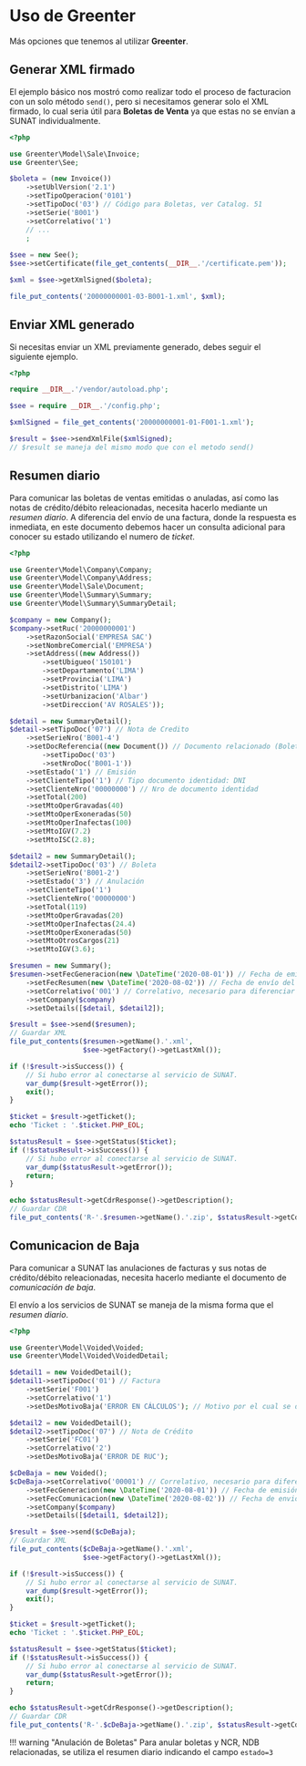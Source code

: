# Uso de Greenter

Más opciones que tenemos al utilizar **Greenter**.

## Generar XML firmado

El ejemplo básico nos mostró como realizar todo el proceso de facturacion con un solo método `send()`, pero si necesitamos generar solo el XML firmado, lo cual seria útil para **Boletas de Venta** ya que estas no se envían a SUNAT individualmente.

```php
<?php

use Greenter\Model\Sale\Invoice;
use Greenter\See;

$boleta = (new Invoice())
    ->setUblVersion('2.1')
    ->setTipoOperacion('0101')
    ->setTipoDoc('03') // Código para Boletas, ver Catalog. 51  
    ->setSerie('B001')
    ->setCorrelativo('1')
    // ...
    ;
    
$see = new See();
$see->setCertificate(file_get_contents(__DIR__.'/certificate.pem'));

$xml = $see->getXmlSigned($boleta);

file_put_contents('20000000001-03-B001-1.xml', $xml);
```


## Enviar XML generado
Si necesitas enviar un XML previamente generado, debes seguir el siguiente ejemplo.

```php
<?php

require __DIR__.'/vendor/autoload.php';

$see = require __DIR__.'/config.php';

$xmlSigned = file_get_contents('20000000001-01-F001-1.xml');

$result = $see->sendXmlFile($xmlSigned);
// $result se maneja del mismo modo que con el metodo send()
```

## Resumen diario
Para comunicar las boletas de ventas emitidas o anuladas, así como las notas de crédito/débito releacionadas, necesita hacerlo mediante un _resumen diario_. A diferencia del envío de una factura, donde la respuesta es inmediata, en este documento debemos hacer un consulta adicional para conocer su estado utilizando el numero de _ticket_.

```php
<?php

use Greenter\Model\Company\Company;
use Greenter\Model\Company\Address;
use Greenter\Model\Sale\Document;
use Greenter\Model\Summary\Summary;
use Greenter\Model\Summary\SummaryDetail;

$company = new Company();
$company->setRuc('20000000001')
    ->setRazonSocial('EMPRESA SAC')
    ->setNombreComercial('EMPRESA')
    ->setAddress((new Address())
        ->setUbigueo('150101')
        ->setDepartamento('LIMA')
        ->setProvincia('LIMA')
        ->setDistrito('LIMA')
        ->setUrbanizacion('Albar')
        ->setDireccion('AV ROSALES'));

$detail = new SummaryDetail();
$detail->setTipoDoc('07') // Nota de Credito
    ->setSerieNro('B001-4')
    ->setDocReferencia((new Document()) // Documento relacionado (Boleta)
        ->setTipoDoc('03')
        ->setNroDoc('B001-1'))
    ->setEstado('1') // Emisión
    ->setClienteTipo('1') // Tipo documento identidad: DNI
    ->setClienteNro('00000000') // Nro de documento identidad
    ->setTotal(200)
    ->setMtoOperGravadas(40)
    ->setMtoOperExoneradas(50)
    ->setMtoOperInafectas(100)
    ->setMtoIGV(7.2)
    ->setMtoISC(2.8);

$detail2 = new SummaryDetail();
$detail2->setTipoDoc('03') // Boleta
    ->setSerieNro('B001-2')
    ->setEstado('3') // Anulación
    ->setClienteTipo('1')
    ->setClienteNro('00000000')
    ->setTotal(119)
    ->setMtoOperGravadas(20)
    ->setMtoOperInafectas(24.4)
    ->setMtoOperExoneradas(50)
    ->setMtoOtrosCargos(21)
    ->setMtoIGV(3.6);

$resumen = new Summary();
$resumen->setFecGeneracion(new \DateTime('2020-08-01')) // Fecha de emisión de las boletas.
    ->setFecResumen(new \DateTime('2020-08-02')) // Fecha de envío del resumen diario.
    ->setCorrelativo('001') // Correlativo, necesario para diferenciar de otros Resumen diario del mismo día.
    ->setCompany($company)
    ->setDetails([$detail, $detail2]);

$result = $see->send($resumen);
// Guardar XML
file_put_contents($resumen->getName().'.xml',
                  $see->getFactory()->getLastXml());

if (!$result->isSuccess()) {
    // Si hubo error al conectarse al servicio de SUNAT.
    var_dump($result->getError());
    exit();
}

$ticket = $result->getTicket();
echo 'Ticket : '.$ticket.PHP_EOL;

$statusResult = $see->getStatus($ticket);
if (!$statusResult->isSuccess()) {
    // Si hubo error al conectarse al servicio de SUNAT.
    var_dump($statusResult->getError());
    return;
}

echo $statusResult->getCdrResponse()->getDescription();
// Guardar CDR
file_put_contents('R-'.$resumen->getName().'.zip', $statusResult->getCdrZip());
```

## Comunicacion de Baja
Para comunicar a SUNAT las anulaciones de facturas y sus notas de crédito/débito releacionadas, necesita hacerlo mediante el documento de _comunicación de baja_.   

El envío a los servicios de SUNAT se maneja de la misma forma que el _resumen diario_.

```php
<?php

use Greenter\Model\Voided\Voided;
use Greenter\Model\Voided\VoidedDetail;

$detail1 = new VoidedDetail();
$detail1->setTipoDoc('01') // Factura
    ->setSerie('F001')
    ->setCorrelativo('1')
    ->setDesMotivoBaja('ERROR EN CÁLCULOS'); // Motivo por el cual se da de baja.

$detail2 = new VoidedDetail();
$detail2->setTipoDoc('07') // Nota de Crédito
    ->setSerie('FC01')
    ->setCorrelativo('2')
    ->setDesMotivoBaja('ERROR DE RUC');

$cDeBaja = new Voided();
$cDeBaja->setCorrelativo('00001') // Correlativo, necesario para diferenciar c. de baja de en un mismo día.
    ->setFecGeneracion(new \DateTime('2020-08-01')) // Fecha de emisión de los comprobantes a dar de baja
    ->setFecComunicacion(new \DateTime('2020-08-02')) // Fecha de envio de la C. de baja
    ->setCompany($company)
    ->setDetails([$detail1, $detail2]);

$result = $see->send($cDeBaja);
// Guardar XML
file_put_contents($cDeBaja->getName().'.xml',
                  $see->getFactory()->getLastXml());

if (!$result->isSuccess()) {
    // Si hubo error al conectarse al servicio de SUNAT.
    var_dump($result->getError());
    exit();
}

$ticket = $result->getTicket();
echo 'Ticket : '.$ticket.PHP_EOL;

$statusResult = $see->getStatus($ticket);
if (!$statusResult->isSuccess()) {
    // Si hubo error al conectarse al servicio de SUNAT.
    var_dump($statusResult->getError());
    return;
}

echo $statusResult->getCdrResponse()->getDescription();
// Guardar CDR
file_put_contents('R-'.$cDeBaja->getName().'.zip', $statusResult->getCdrZip());
```

!!! warning "Anulación de Boletas"
    Para anular boletas y NCR, NDB relacionadas, se utiliza el resumen diario indicando 
    el campo `estado=3`